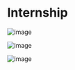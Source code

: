 # Internship
![image](https://github.com/ranjan2829/Internship/assets/73215366/7ac20b61-850f-4aa5-92cf-a5beea52d545)


![image](https://github.com/ranjan2829/Internship/assets/73215366/7687ea7c-5d92-470f-a65a-6e2069696439)

![image](https://github.com/ranjan2829/Ventory-Intern/assets/73215366/6e2a3d7a-8b22-40ae-bb0c-23a94fa269cd)
